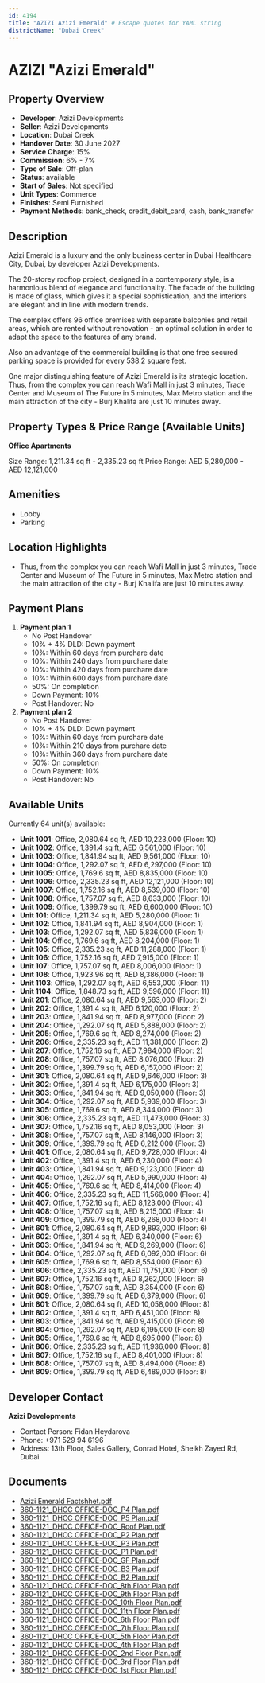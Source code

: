 ```yaml
---
id: 4194
title: "AZIZI Azizi Emerald" # Escape quotes for YAML string
districtName: "Dubai Creek"
---
```


# AZIZI "Azizi Emerald"

## Property Overview
- **Developer**: Azizi Developments
- **Seller**: Azizi Developments
- **Location**: Dubai Creek
- **Handover Date**: 30 June 2027
- **Service Charge**: 15%
- **Commission**: 6% - 7%
- **Type of Sale**: Off-plan
- **Status**: available
- **Start of Sales**: Not specified
- **Unit Types**: Commerce
- **Finishes**: Semi Furnished
- **Payment Methods**: bank_check, credit_debit_card, cash, bank_transfer

## Description
Azizi Emerald is a luxury and the only business center in Dubai Healthcare City, Dubai, by developer Azizi Developments.

The 20-storey rooftop project, designed in a contemporary style, is a harmonious blend of elegance and functionality. The facade of the building is made of glass, which gives it a special sophistication, and the interiors are elegant and in line with modern trends. 

The complex offers 96 office premises with separate balconies and retail areas, which are rented without renovation - an optimal solution in order to adapt the space to the features of any brand.

Also an advantage of the commercial building is that one free secured parking space is provided for every 538.2 square feet. 

One major distinguishing feature of Azizi Emerald is its strategic location. Thus, from the complex you can reach Wafi Mall in just 3 minutes, Trade Center and Museum of The Future in 5 minutes, Max Metro station and the main attraction of the city - Burj Khalifa are just 10 minutes away.

## Property Types & Price Range (Available Units)
**Office Apartments**

Size Range: 1,211.34 sq ft - 2,335.23 sq ft
Price Range: AED 5,280,000 - AED 12,121,000

## Amenities
- Lobby
- Parking

## Location Highlights
- Thus, from the complex you can reach Wafi Mall in just 3 minutes, Trade Center and Museum of The Future in 5 minutes, Max Metro station and the main attraction of the city - Burj Khalifa are just 10 minutes away.

## Payment Plans
1. **Payment plan 1**
   - No Post Handover
   - 10% + 4% DLD: Down payment
   - 10%: Within 60 days from purchare date
   - 10%: Within 240 days from purchare date
   - 10%: Within 420 days from purchare date
   - 10%: Within 600 days from purchare date
   - 50%: On completion
   - Down Payment: 10%
   - Post Handover: No
2. **Payment plan 2**
   - No Post Handover
   - 10% + 4% DLD: Down payment
   - 10%: Within 60 days from purchare date
   - 10%: Within 210 days from purchare date
   - 10%: Within 360 days from purchare date
   - 50%: On completion
   - Down Payment: 10%
   - Post Handover: No

## Available Units
Currently 64 unit(s) available:
- **Unit 1001**: Office, 2,080.64 sq ft, AED 10,223,000 (Floor: 10)
- **Unit 1002**: Office, 1,391.4 sq ft, AED 6,561,000 (Floor: 10)
- **Unit 1003**: Office, 1,841.94 sq ft, AED 9,561,000 (Floor: 10)
- **Unit 1004**: Office, 1,292.07 sq ft, AED 6,297,000 (Floor: 10)
- **Unit 1005**: Office, 1,769.6 sq ft, AED 8,835,000 (Floor: 10)
- **Unit 1006**: Office, 2,335.23 sq ft, AED 12,121,000 (Floor: 10)
- **Unit 1007**: Office, 1,752.16 sq ft, AED 8,539,000 (Floor: 10)
- **Unit 1008**: Office, 1,757.07 sq ft, AED 8,633,000 (Floor: 10)
- **Unit 1009**: Office, 1,399.79 sq ft, AED 6,600,000 (Floor: 10)
- **Unit 101**: Office, 1,211.34 sq ft, AED 5,280,000 (Floor: 1)
- **Unit 102**: Office, 1,841.94 sq ft, AED 8,904,000 (Floor: 1)
- **Unit 103**: Office, 1,292.07 sq ft, AED 5,836,000 (Floor: 1)
- **Unit 104**: Office, 1,769.6 sq ft, AED 8,204,000 (Floor: 1)
- **Unit 105**: Office, 2,335.23 sq ft, AED 11,288,000 (Floor: 1)
- **Unit 106**: Office, 1,752.16 sq ft, AED 7,915,000 (Floor: 1)
- **Unit 107**: Office, 1,757.07 sq ft, AED 8,006,000 (Floor: 1)
- **Unit 108**: Office, 1,923.96 sq ft, AED 8,386,000 (Floor: 1)
- **Unit 1103**: Office, 1,292.07 sq ft, AED 6,553,000 (Floor: 11)
- **Unit 1104**: Office, 1,848.73 sq ft, AED 9,596,000 (Floor: 11)
- **Unit 201**: Office, 2,080.64 sq ft, AED 9,563,000 (Floor: 2)
- **Unit 202**: Office, 1,391.4 sq ft, AED 6,120,000 (Floor: 2)
- **Unit 203**: Office, 1,841.94 sq ft, AED 8,977,000 (Floor: 2)
- **Unit 204**: Office, 1,292.07 sq ft, AED 5,888,000 (Floor: 2)
- **Unit 205**: Office, 1,769.6 sq ft, AED 8,274,000 (Floor: 2)
- **Unit 206**: Office, 2,335.23 sq ft, AED 11,381,000 (Floor: 2)
- **Unit 207**: Office, 1,752.16 sq ft, AED 7,984,000 (Floor: 2)
- **Unit 208**: Office, 1,757.07 sq ft, AED 8,076,000 (Floor: 2)
- **Unit 209**: Office, 1,399.79 sq ft, AED 6,157,000 (Floor: 2)
- **Unit 301**: Office, 2,080.64 sq ft, AED 9,646,000 (Floor: 3)
- **Unit 302**: Office, 1,391.4 sq ft, AED 6,175,000 (Floor: 3)
- **Unit 303**: Office, 1,841.94 sq ft, AED 9,050,000 (Floor: 3)
- **Unit 304**: Office, 1,292.07 sq ft, AED 5,939,000 (Floor: 3)
- **Unit 305**: Office, 1,769.6 sq ft, AED 8,344,000 (Floor: 3)
- **Unit 306**: Office, 2,335.23 sq ft, AED 11,473,000 (Floor: 3)
- **Unit 307**: Office, 1,752.16 sq ft, AED 8,053,000 (Floor: 3)
- **Unit 308**: Office, 1,757.07 sq ft, AED 8,146,000 (Floor: 3)
- **Unit 309**: Office, 1,399.79 sq ft, AED 6,212,000 (Floor: 3)
- **Unit 401**: Office, 2,080.64 sq ft, AED 9,728,000 (Floor: 4)
- **Unit 402**: Office, 1,391.4 sq ft, AED 6,230,000 (Floor: 4)
- **Unit 403**: Office, 1,841.94 sq ft, AED 9,123,000 (Floor: 4)
- **Unit 404**: Office, 1,292.07 sq ft, AED 5,990,000 (Floor: 4)
- **Unit 405**: Office, 1,769.6 sq ft, AED 8,414,000 (Floor: 4)
- **Unit 406**: Office, 2,335.23 sq ft, AED 11,566,000 (Floor: 4)
- **Unit 407**: Office, 1,752.16 sq ft, AED 8,123,000 (Floor: 4)
- **Unit 408**: Office, 1,757.07 sq ft, AED 8,215,000 (Floor: 4)
- **Unit 409**: Office, 1,399.79 sq ft, AED 6,268,000 (Floor: 4)
- **Unit 601**: Office, 2,080.64 sq ft, AED 9,893,000 (Floor: 6)
- **Unit 602**: Office, 1,391.4 sq ft, AED 6,340,000 (Floor: 6)
- **Unit 603**: Office, 1,841.94 sq ft, AED 9,269,000 (Floor: 6)
- **Unit 604**: Office, 1,292.07 sq ft, AED 6,092,000 (Floor: 6)
- **Unit 605**: Office, 1,769.6 sq ft, AED 8,554,000 (Floor: 6)
- **Unit 606**: Office, 2,335.23 sq ft, AED 11,751,000 (Floor: 6)
- **Unit 607**: Office, 1,752.16 sq ft, AED 8,262,000 (Floor: 6)
- **Unit 608**: Office, 1,757.07 sq ft, AED 8,354,000 (Floor: 6)
- **Unit 609**: Office, 1,399.79 sq ft, AED 6,379,000 (Floor: 6)
- **Unit 801**: Office, 2,080.64 sq ft, AED 10,058,000 (Floor: 8)
- **Unit 802**: Office, 1,391.4 sq ft, AED 6,451,000 (Floor: 8)
- **Unit 803**: Office, 1,841.94 sq ft, AED 9,415,000 (Floor: 8)
- **Unit 804**: Office, 1,292.07 sq ft, AED 6,195,000 (Floor: 8)
- **Unit 805**: Office, 1,769.6 sq ft, AED 8,695,000 (Floor: 8)
- **Unit 806**: Office, 2,335.23 sq ft, AED 11,936,000 (Floor: 8)
- **Unit 807**: Office, 1,752.16 sq ft, AED 8,401,000 (Floor: 8)
- **Unit 808**: Office, 1,757.07 sq ft, AED 8,494,000 (Floor: 8)
- **Unit 809**: Office, 1,399.79 sq ft, AED 6,489,000 (Floor: 8)

## Developer Contact
**Azizi Developments**
- Contact Person: Fidan Heydarova
- Phone: +971 529 94 6196
- Address: 13th Floor, Sales Gallery, Conrad Hotel, Sheikh Zayed Rd, Dubai

## Documents
- [Azizi Emerald Factshhet.pdf](https://cdn.geniemap.net/2025/01/28/vShs5rZSkgey1u2dqVxgSsZtmDRLlX06HINbHjST.pdf)
- [360-1121_DHCC OFFICE-DOC_P4 Plan.pdf](https://cdn.geniemap.net/2025/02/10/o5hJa5w0IdiclCYpYwJA88FNC3aZdX7OPBZADxHi.pdf)
- [360-1121_DHCC OFFICE-DOC_P5 Plan.pdf](https://cdn.geniemap.net/2025/02/10/c0Qrxt6dkkCNqe8SDZCmxyiPoar4BnITSAm6090O.pdf)
- [360-1121_DHCC OFFICE-DOC_Roof Plan.pdf](https://cdn.geniemap.net/2025/02/10/lZ9Gl6DcKdPHFtpFpvDIoh3WZezjumZ4l4IZJfHs.pdf)
- [360-1121_DHCC OFFICE-DOC_P2 Plan.pdf](https://cdn.geniemap.net/2025/02/10/mRdNxW2sUOTK0rhSPg6RzcJAFaJpDjTIEW2fczJU.pdf)
- [360-1121_DHCC OFFICE-DOC_P3 Plan.pdf](https://cdn.geniemap.net/2025/02/10/KDQQoSOwvQ7mxcB9V4TpsqmYNWlN0y9VcnrXJwzY.pdf)
- [360-1121_DHCC OFFICE-DOC_P1 Plan.pdf](https://cdn.geniemap.net/2025/02/10/UYyWkXx7DferIqbkPfhXCvw8xObYtzeRLIJDeVRv.pdf)
- [360-1121_DHCC OFFICE-DOC_GF Plan.pdf](https://cdn.geniemap.net/2025/02/10/Oj0Mgk7xOHuvN3yw0qdEFheaL0u8lkbdAHQgRb2m.pdf)
- [360-1121_DHCC OFFICE-DOC_B3 Plan.pdf](https://cdn.geniemap.net/2025/02/10/2ParaWbHV4ecQ7k43XDmvCvyYqwgGIipkYsjekjT.pdf)
- [360-1121_DHCC OFFICE-DOC_B2 Plan.pdf](https://cdn.geniemap.net/2025/02/10/tQwaT5Rul24Jh9jyIbbpwFLdsjsnH7h4CJ9JlYsB.pdf)
- [360-1121_DHCC OFFICE-DOC_8th Floor Plan.pdf](https://cdn.geniemap.net/2025/02/10/aGJ9XB9AjXPPCaIiZefYYpV5pxbu7MABJJwMWRHy.pdf)
- [360-1121_DHCC OFFICE-DOC_9th Floor Plan.pdf](https://cdn.geniemap.net/2025/02/10/VzUtfEf1eT5LAaRnbYCZsn6OFsl2QDCfFMGH3Xk4.pdf)
- [360-1121_DHCC OFFICE-DOC_10th Floor Plan.pdf](https://cdn.geniemap.net/2025/02/10/NYBnMlG9oV25sX2CKHNky5tiSuUobajcMmAgatOs.pdf)
- [360-1121_DHCC OFFICE-DOC_11th Floor Plan.pdf](https://cdn.geniemap.net/2025/02/10/snAka2DffCC0rFL8Gbe6E7GHHGtdVgsje6Y4Ivjo.pdf)
- [360-1121_DHCC OFFICE-DOC_6th Floor Plan.pdf](https://cdn.geniemap.net/2025/02/10/Iv44W9sSiFHSIejJ2Ol9iZ4MNruS0KmUWTtiqLeS.pdf)
- [360-1121_DHCC OFFICE-DOC_7th Floor Plan.pdf](https://cdn.geniemap.net/2025/02/10/dtnzCQbtR2hSfKVTsI9c6V1DEU6IekiQ97j3hiSi.pdf)
- [360-1121_DHCC OFFICE-DOC_5th Floor Plan.pdf](https://cdn.geniemap.net/2025/02/10/f6EcQM102A2pfcxSb6piIJ5hnxK46cLZqylrgyPj.pdf)
- [360-1121_DHCC OFFICE-DOC_4th Floor Plan.pdf](https://cdn.geniemap.net/2025/02/10/w2kUgdPgOKRTsr4yZOKgpU0xm5FixnwVeURrgak2.pdf)
- [360-1121_DHCC OFFICE-DOC_2nd Floor Plan.pdf](https://cdn.geniemap.net/2025/02/10/K8xCyCIjlVBdARmetx7VVqA0UPHP5sYwm9bb8f4S.pdf)
- [360-1121_DHCC OFFICE-DOC_3rd Floor Plan.pdf](https://cdn.geniemap.net/2025/02/10/AM2IU9TXZgPzABHdQTB6yIlulgBwQIN1IaR7HF8p.pdf)
- [360-1121_DHCC OFFICE-DOC_1st Floor Plan.pdf](https://cdn.geniemap.net/2025/02/10/LmvPjEj1ZU71cQF7scWq6xZ1VQUUNt2UXhkuRIvJ.pdf)
